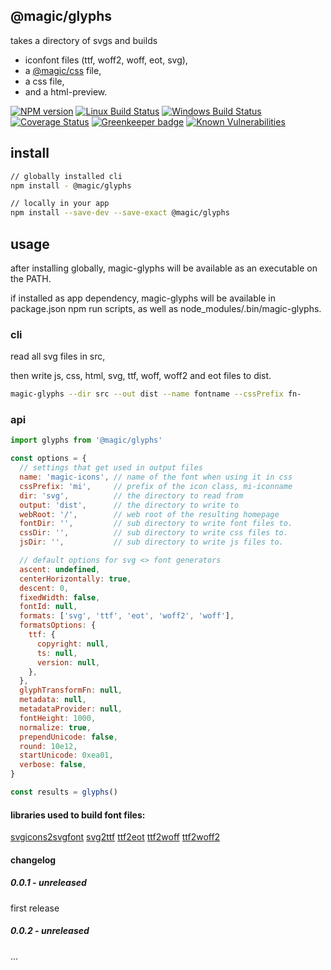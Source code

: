 ## @magic/glyphs

takes a directory of svgs
and builds
* iconfont files (ttf, woff2, woff, eot, svg),
* a [@magic/css](https://github.com/magic/css) file,
* a css file,
* and a html-preview.

[![NPM version][npm-image]][npm-url]
[![Linux Build Status][travis-image]][travis-url]
[![Windows Build Status][appveyor-image]][appveyor-url]
[![Coverage Status][coveralls-image]][coveralls-url]
[![Greenkeeper badge][greenkeeper-image]][greenkeeper-url]
[![Known Vulnerabilities][snyk-image]][snyk-url]


## install
```bash
// globally installed cli
npm install - @magic/glyphs

// locally in your app
npm install --save-dev --save-exact @magic/glyphs
```

## usage
after installing globally, magic-glyphs will be available as an executable on the PATH.

if installed as app dependency, magic-glyphs will be available in package.json npm run scripts,
as well as node_modules/.bin/magic-glyphs.

### cli
read all svg files in src,

then write js, css, html, svg, ttf, woff, woff2 and eot files to dist.

```bash
magic-glyphs --dir src --out dist --name fontname --cssPrefix fn-
```

### api
```javascript
import glyphs from '@magic/glyphs'

const options = {
  // settings that get used in output files
  name: 'magic-icons', // name of the font when using it in css
  cssPrefix: 'mi',     // prefix of the icon class, mi-iconname
  dir: 'svg',          // the directory to read from
  output: 'dist',      // the directory to write to
  webRoot: '/',        // web root of the resulting homepage
  fontDir: '',         // sub directory to write font files to.
  cssDir: '',          // sub directory to write css files to.
  jsDir: '',           // sub directory to write js files to.

  // default options for svg <> font generators
  ascent: undefined,
  centerHorizontally: true,
  descent: 0,
  fixedWidth: false,
  fontId: null,
  formats: ['svg', 'ttf', 'eot', 'woff2', 'woff'],
  formatsOptions: {
    ttf: {
      copyright: null,
      ts: null,
      version: null,
    },
  },
  glyphTransformFn: null,
  metadata: null,
  metadataProvider: null,
  fontHeight: 1000,
  normalize: true,
  prependUnicode: false,
  round: 10e12,
  startUnicode: 0xea01,
  verbose: false,
}

const results = glyphs()

```

#### libraries used to build font files:
[svgicons2svgfont](https://www.npmjs.com/package/svgicons2svgfont)
[svg2ttf](https://www.npmjs.com/package/svg2ttf)
[ttf2eot](https://www.npmjs.com/package/ttf2eot)
[ttf2woff](https://www.npmjs.com/package/ttf2woff)
[ttf2woff2](https://www.npmjs.com/package/ttf2woff2)

#### changelog

##### 0.0.1 - unreleased
first release

##### 0.0.2 - unreleased
...


[npm-image]: https://img.shields.io/npm/v/@magic/glyphs.svg
[npm-url]: https://www.npmjs.com/package/@magic/glyphs
[travis-image]: https://img.shields.io/travis/com/magic/glyphs/master
[travis-url]: https://travis-ci.com/magic/glyphs
[appveyor-image]: https://img.shields.io/appveyor/ci/magic/glyphs/master.svg
[appveyor-url]: https://ci.appveyor.com/project/magic/glyphs/branch/master
[coveralls-image]: https://coveralls.io/repos/github/magic/glyphs/badge.svg
[coveralls-url]: https://coveralls.io/github/magic/glyphs
[greenkeeper-image]: https://badges.greenkeeper.io/magic/glyphs.svg
[greenkeeper-url]: https://badges.greenkeeper.io/magic/glyphs.svg
[snyk-image]: https://snyk.io/test/github/magic/glyphs/badge.svg
[snyk-url]: https://snyk.io/test/github/magic/glyphs

